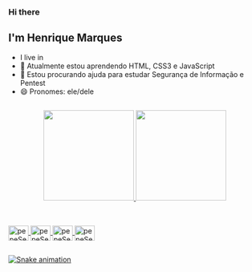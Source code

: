 ###  Hi there

## I'm Henrique Marques

-  I live in
- 🌱 Atualmente estou aprendendo  HTML, CSS3 e JavaScript
- 🤔 Estou procurando ajuda para estudar Segurança de Informação e Pentest
- 😄 Pronomes: ele/dele

##

<div align = "center">
  <a href="https://github.com/pepeSec">
  <img height = "180em" src = "https://github-readme-stats.vercel.app/api?username=pepeSec&show_icons=true&theme=dark&include_all_commits=true&count_private=true" />
  <img height = "180em" src = "https://github-readme-stats.vercel.app/api/top-langs/?username=pepeSec&layout=compact&langs_count=7&theme=dark" />
</div>

##

<div style = "display: inline_block"> <br>
  <img align = "center" alt = "pepeSec-Html" height = "30" width = "40" src = "https://cdn.jsdelivr.net/gh/devicons/devicon/icons/html5/html5-original.svg" />
  <img align = "center" alt = "pepeSec-Css" height = "30" width = "40" src = "https://cdn.jsdelivr.net/gh/devicons/devicon/icons/css3/css3-original.svg" />
  <img align = "center" alt = "pepeSec-Js" height = "30" width = "40" src = "https://cdn.jsdelivr.net/gh/devicons/devicon/icons/javascript/javascript-original.svg" />
  <img align = "center" alt = "pepeSec-Py" height = "30" width = "40" src = "https://cdn.jsdelivr.net/gh/devicons/devicon/icons/python/python-original.svg" />
</div>

##

![Snake animation](https://github.com/pepeSec/pepeSec/blob/output/github-contribution-grid-snake.svg)